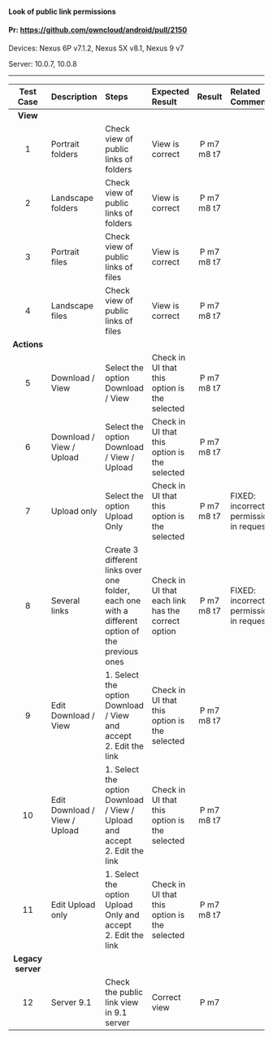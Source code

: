 #### Look of public link permissions

#### Pr: https://github.com/owncloud/android/pull/2150 

Devices: Nexus 6P v7.1.2, Nexus 5X v8.1, Nexus 9 v7

Server: 10.0.7, 10.0.8

---

 
| Test Case | Description |  Steps | Expected Result | Result | Related Comment
| :------:  | :---- | :-------------- | :----- | :-----: | :--- |
|**View**||||||
| 1 | Portrait folders | Check view of public links of folders | View is correct | P m7 m8 t7 |  |
| 2 | Landscape folders | Check view of public links of folders | View is correct | P m7 m8 t7|  |
| 3 | Portrait files | Check view of public links of files | View is correct | P m7 m8 t7|  |
| 4 | Landscape files | Check view of public links of files | View is correct | P m7 m8 t7|  |
|**Actions**||||||
| 5 | Download / View | Select the option Download / View | Check in UI that this option is the selected  | P m7 m8 t7|  |
| 6 | Download / View / Upload | Select the option Download / View / Upload | Check in UI that this option is the selected  | P m7 m8 t7|  |
| 7 | Upload only | Select the option Upload Only | Check in UI that this option is the selected  | P m7 m8 t7|  FIXED: incorrect permissions in request
| 8 | Several links | Create 3 different links over one folder, each one with a different option of the previous ones | Check in UI that each link has the correct option  | P m7 m8 t7| FIXED: incorrect permissions in request|
| 9 | Edit Download / View | 1. Select the option Download / View and accept<br>2. Edit the link | Check in UI that this option is the selected  | P m7 m8 t7|  |
| 10 | Edit Download / View / Upload | 1. Select the option Download / View / Upload and accept<br>2. Edit the link | Check in UI that this option is the selected  | P m7 m8 t7| |
| 11 | Edit Upload only | 1. Select the option Upload Only and accept<br>2. Edit the link | Check in UI that this option is the selected  | P m7 m8 t7|  |
|**Legacy server**||||||
| 12 | Server 9.1 | Check the public link view in 9.1 server | Correct view | P m7 |  |

